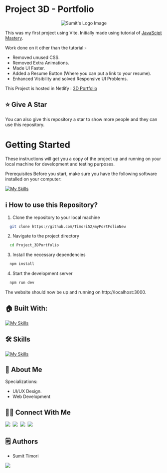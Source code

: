 # Project 3D - Portfolio

<p align="center">
  <img src=" https://github.com/user-attachments/assets/eed97bd1-9a5e-4d45-8b09-2ddf281218d6" alt="Sumit's Logo Image"/>
</p>

This was my first project using Vite. Initially made using tutorial of [JavaScipt Mastery](https://youtu.be/0fYi8SGA20k?feature=shared).

Work done on it other than the tutorial:-
- Removed unused CSS.
- Removed Extra Animations.
- Made UI Faster.
- Added a Resume Button (Where you can put a link to your resume).
- Enhanced Visibility and solved Responsive UI Problems.

This Project is hosted in Netlify : [3D Portfolio](https://sumit-timori-2942sm32l-timori52s-projects.vercel.app/)

## :star: Give A Star

You can also give this repository a star to show more people and they can use this repository.

# Getting Started

These instructions will get you a copy of the project up and running on your local machine for development and testing purposes.

Prerequisites
Before you start, make sure you have the following software installed on your computer:

[![My Skills](https://skillicons.dev/icons?i=nodejs)](https://skillicons.dev)


## ℹ️ How to use this Repository?

1. Clone the repository to your local machine

```bash
  git clone https://github.com/Timori52/myPortFolioNew

```
2. Navigate to the project directory

```bash
  cd Project_3DPortfolio
```
3. Install the necessary dependencies
```bash
  npm install
```

4. Start the development server
```bash
  npm run dev
```

The website should now be up and running on http://localhost:3000.

## 🏠 Built With:

[![My Skills](https://skillicons.dev/icons?i=vscode,react,nextjs,threejs,tailwind,netlify)](https://skillicons.dev)

## 🛠 Skills

[![My Skills](https://skillicons.dev/icons?i=html,css,js,ts,react,nextjs,tailwind,threejs)](https://skillicons.dev)

## 🚀 About Me
Specializations:
- UI/UX Design.
- Web Development

## 🙋‍♂️ Connect With Me

[<img src="https://skillicons.dev/icons?i=github" />](https://github.com/timori52)&nbsp;
[<img src="https://skillicons.dev/icons?i=linkedin" />](https://www.linkedin.com/in/sumit-timori/)&nbsp;
[<img src="https://skillicons.dev/icons?i=instagram" />](https://www.instagram.com/____.sumit.___/)&nbsp;
[<img src="https://skillicons.dev/icons?i=devto" />](https://sumit-timori-2942sm32l-timori52s-projects.vercel.app/)

## 🗒️ Authors
- Sumit Timori

<p align="left">
  <a href="https://skillicons.dev">
    <a href="https://github.com/timori52">
      <img src="https://skillicons.dev/icons?i=github" />
    </a>
  </a>
</p>


